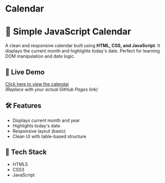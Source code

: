 # Calendar

# 📅 Simple JavaScript Calendar

A clean and responsive calendar built using **HTML, CSS, and JavaScript**. It displays the current month and highlights today's date. Perfect for learning DOM manipulation and date logic.

## 🚀 Live Demo
[Click here to view the calendar](https://your-github-username.github.io/calendar-project/)  
*(Replace with your actual GitHub Pages link)*



## 🛠️ Features
- Displays current month and year
- Highlights today's date
- Responsive layout (basic)
- Clean UI with table-based structure

## 🧰 Tech Stack
- HTML5
- CSS3
- JavaScript 

